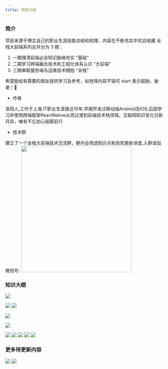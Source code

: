 ```yaml
---
title: 项目大纲
---
```


### 简介

项目来源于博主自己的职业生涯技能总结和梳理，内容在不断充实中欢迎收藏
全栈大前端系列总共分为 3 期：

1. 一期理清前端必会知识脉络夯实 "基础"
2. 二期学习跨端融合技术和工程化体系认识 "大前端"
3. 三期串联服务端与运维技术拥抱 "全栈"

希望能给有需要的朋友提供学习及参考，如觉得内容不错可 start 表示鼓励，谢谢！🙏

- 作者

洛阳人,工作于上海.IT职业生涯接近10年,早期开发过移动端Android及IOS,后因学习并使用跨端框架ReactNative从而过渡到前端技术栈领域，互联网知识变化日新月异，唯有不忘初心砥砺前行

- 技术群

建立了一个全栈大前端技术交流群，群内会筛选知识点和告知更新进度,入群请加微信号:
<img src="/wchat.jpeg" width="350" height="400">

### 知识大纲

![](/newout.png)

![](https://vp-blog-img.oss-cn-shanghai.aliyuncs.com/MindMaping/JavaScript.png)
![](https://vp-blog-img.oss-cn-shanghai.aliyuncs.com/MindMaping/Nuxt%20%281%29.png)

![](https://vp-blog-img.oss-cn-shanghai.aliyuncs.com/2021/react/2.2.0%E5%85%A8%E6%A0%88%E5%A4%A7%E5%89%8D%E7%AB%AF%E4%B9%8B%E9%AB%98%E7%BA%A7%E8%BF%9B%E9%98%B6-React%E5%BF%85%E7%AD%94%E4%BA%8C.png)

![](https://vp-blog-img.oss-cn-shanghai.aliyuncs.com/2021/react/2.2.1%E5%85%A8%E6%A0%88%E5%A4%A7%E5%89%8D%E7%AB%AF%E4%B9%8B%E9%AB%98%E7%BA%A7%E8%BF%9B%E9%98%B6-ReactHooks.png)

![](https://vp-blog-img.oss-cn-shanghai.aliyuncs.com/MindMaping/Vue%E6%A0%B8%E5%BF%83%E7%94%A8%E6%B3%95.png)
![](https://vp-blog-img.oss-cn-shanghai.aliyuncs.com/MindMaping/Webpack.png)
![](https://vp-blog-img.oss-cn-shanghai.aliyuncs.com/MindMaping/%E5%89%8D%E7%AB%AF%E5%AE%89%E5%85%A8.png)
![](https://vp-blog-img.oss-cn-shanghai.aliyuncs.com/MindMaping/%E9%AA%A8%E6%9E%B6%E5%B1%8F%E6%96%B9%E6%A1%88.png)
![](https://vp-blog-img.oss-cn-shanghai.aliyuncs.com/MindMaping/%E6%80%A7%E8%83%BD%E4%BC%98%E5%8C%96.png)

### 更多待更新内容

![](https://vp-blog-img.oss-cn-shanghai.aliyuncs.com/2021/update1.jpeg)
![](https://vp-blog-img.oss-cn-shanghai.aliyuncs.com/2021/update2.jpeg)
